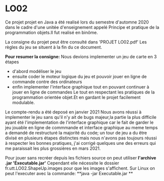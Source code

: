 # LO02
Ce projet projet en Java a été realisé lors du semestre d'automne 2020 dans le cadre d'une unitée
 d'enseignement appelé Principe et pratique de la programmation objets.Il fut realisé en binôme.
 
 La consigne du projet peut être consulté dans 'PROJET LO02.pdf'
 Les règles du jeu se situent à la fin du ce document.

**Pour resumer la consigne:**
Nous devions implementer un jeu de carte en 3 étapes
- d'abord modéliser le jeu
- ensuite coder le moteur logique du jeu et pouvoir jouer en ligne de commande contre des ordinateurs
- enfin implementer l'interface graphique tout en pouvant continuer à jouer en ligne de commandes
Le tout en respectant les pratiques de la programmation orientée objet.Et en gardant le projet facilement modulable.

Le compte-rendu a été deposé en janvier 2021
Nous avons réussi à implementer le jeu sans qu'il n'y ait de bugs majeur,la partie la plus difficile ayant été l'implementation de l'interface graphique 
car le fait de garder le jeu jouable en ligne de commmande et interface graphique au meme temps a demandé de restructuré la majorité du code; un tour de jeu a du être divisé en plusieurs étapes distinctes
mais nous n'avons pas toujours réussi à respecter les bonnes pratiques, j'ai corrigé quelques une des erreurs qui me paraissait 
les plus grossières en mars 2021.
 
 
 Pour jouer sans recréer depuis les fichiers source on peut utiliser **l'archive .jar 'Executable.jar'** Cependant elle nécessite le dossier
 fr.utt.LO02.ShapeUp.images pour que les images s'affichent. 
 Sur Linux on peut l'executer avec la commande: **java -jar Executable.jar **
 
 
